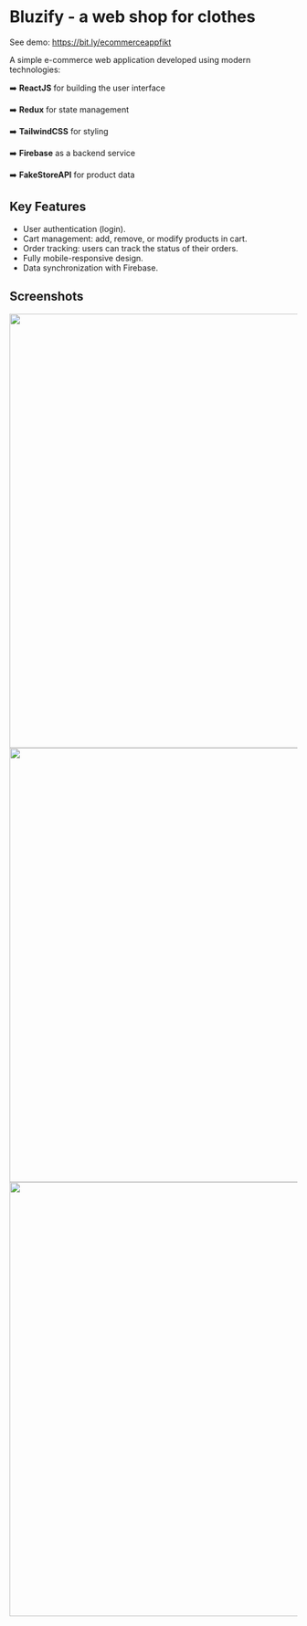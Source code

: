 # Bluzify - a web shop for clothes
See demo: https://bit.ly/ecommerceappfikt

A simple e-commerce web application developed using modern technologies: 

➡️ **ReactJS** for building the user interface

➡️ **Redux** for state management  

➡️ **TailwindCSS** for styling

➡️ **Firebase** as a backend service

➡️ **FakeStoreAPI** for product data

## Key Features

- User authentication (login).
- Cart management: add, remove, or modify products in cart.
- Order tracking: users can track the status of their orders.
- Fully mobile-responsive design.
- Data synchronization with Firebase.

## Screenshots

<img src="https://i.imgur.com/CrESEa5.png" width="760">
<img src="https://i.imgur.com/lIg0gLO.png" width="760">
<img src="https://i.imgur.com/zOVEc4v_d.webp?maxwidth=760&fidelity=grand" width="760">

